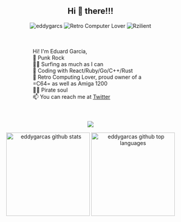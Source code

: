 
<!--
**eddygarcas/eddygarcas** is a ✨ _special_ ✨ repository because its `README.md` (this file) appears on your GitHub profile.

Here are some ideas to get you started:

- 🔭 I’m currently working on ...
- 🌱 I’m currently learning ...
- 👯 I’m looking to collaborate on ...
- 🤔 I’m looking for help with ...
- 💬 Ask me about ...
- 📫 How to reach me: ...
- 😄 Pronouns: ...
- ⚡ Fun fact: ...
-->
<center>
<h2>Hi 👋 there!!! </h2>
<p> 
<img src="https://komarev.com/ghpvc/?username=eddygarcas" alt="eddygarcs" />
<img src='https://img.shields.io/badge/Retro%20Computer-%F0%9F%92%99-brightgreen' alt='Retro Computer Lover'> 
<img src='https://img.shields.io/badge/Works%20at-%20Rzilient-important' alt='Rzilient'/>
</p>

<p align='left' class='intro' style='margin: 50px 100px;'>
 Hi! I'm Eduard Garcia,<br>
 📢 Punk Rock<br>
 🏄‍♂️ Surfing as much as I can<br>
 💎 Coding with React/Ruby/Go/C++/Rust<br>
 💾 Retro Computing Lover, proud owner of a =C64= as well as Amiga 1200<br>
 🏴‍☠️ Pirate soul<br>
 📫 You can reach me at <a href="https://twitter.com/egarciacastello">Twitter</a>
 </p>
<picture>
  <source
    srcset="https://github-readme-stats.vercel.app/api?username=eddygarcas&show_icons=true&theme=dark"
    media="(prefers-color-scheme: dark)"
  />
  <source
    srcset="https://github-readme-stats.vercel.app/api?username=eddygarcas&show_icons=true"
    media="(prefers-color-scheme: light), (prefers-color-scheme: no-preference)"
  />
  <img src="https://github-readme-stats.vercel.app/api?username=eddygarcas&show_icons=true" />
</picture>

<p align="center"> 
<img src='https://github-readme-stats.vercel.app/api?username=eddygarcas&count_private=true&show_icons=true&theme=synthwave' alt='eddygarcas github stats' height=220/>
<img src='https://github-readme-stats.vercel.app/api/top-langs/?username=eddygarcas&theme=synthwave&show_icons=true' alt='eddygarcas github top languages' height=220/>
</p>
